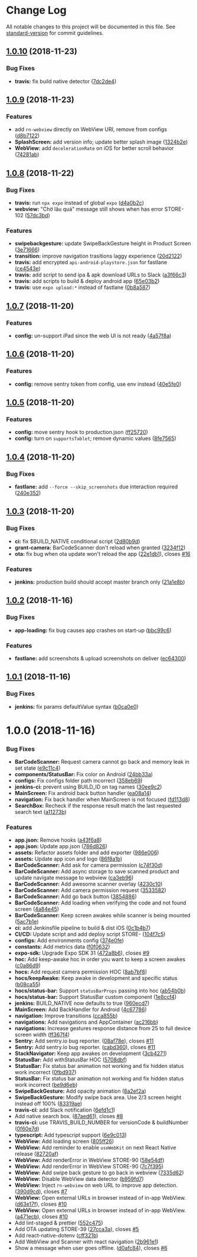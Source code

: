 # Change Log

All notable changes to this project will be documented in this file. See [standard-version](https://github.com/conventional-changelog/standard-version) for commit guidelines.

<a name="1.0.10"></a>
## [1.0.10](https://bitbucket.org/targeek/mobile-store/compare/v1.0.9...v1.0.10) (2018-11-23)


### Bug Fixes

* **travis:** fix build native detector ([7dc2de4](https://bitbucket.org/targeek/mobile-store/commits/7dc2de4))



<a name="1.0.9"></a>
## [1.0.9](https://bitbucket.org/targeek/mobile-store/compare/v1.0.8...v1.0.9) (2018-11-23)


### Features

* add `rn-webview` directly on WebView URI, remove from configs ([d8b7122](https://bitbucket.org/targeek/mobile-store/commits/d8b7122))
* **SplashScreen:** add version info; update better splash image ([1324b2e](https://bitbucket.org/targeek/mobile-store/commits/1324b2e))
* **WebView:** add `decelerationRate` on iOS for better scroll behavior ([74281ab](https://bitbucket.org/targeek/mobile-store/commits/74281ab))



<a name="1.0.8"></a>

## [1.0.8](https://bitbucket.org/targeek/mobile-store/compare/v1.0.7...v1.0.8) (2018-11-22)

### Bug Fixes

- **travis:** run `npx expo` instead of global `expo` ([d4a0b2c](https://bitbucket.org/targeek/mobile-store/commits/d4a0b2c))
- **webview:** "Chờ lâu quá" message still shows when has error STORE-102 ([57dc3bd](https://bitbucket.org/targeek/mobile-store/commits/57dc3bd))

### Features

- **swipebackgesture:** update SwipeBackGesture height in Product Screen ([3e71666](https://bitbucket.org/targeek/mobile-store/commits/3e71666))
- **transition:** improve navigation trasitions laggy experience ([20d2122](https://bitbucket.org/targeek/mobile-store/commits/20d2122))
- **travis:** add encrypted `api-android-playstore.json` for fastlane ([ce4543e](https://bitbucket.org/targeek/mobile-store/commits/ce4543e))
- **travis:** add script to send ipa & apk download URLs to Slack ([a3f66c3](https://bitbucket.org/targeek/mobile-store/commits/a3f66c3))
- **travis:** add scripts to build & deploy android app ([65e03b2](https://bitbucket.org/targeek/mobile-store/commits/65e03b2))
- **travis:** use `expo upload:*` instead of fastlane ([0b8a587](https://bitbucket.org/targeek/mobile-store/commits/0b8a587))

<a name="1.0.7"></a>

## [1.0.7](https://bitbucket.org/targeek/mobile-store/compare/v1.0.6...v1.0.7) (2018-11-20)

### Features

- **config:** un-support iPad since the web UI is not ready ([4a57f8a](https://bitbucket.org/targeek/mobile-store/commits/4a57f8a))

<a name="1.0.6"></a>

## [1.0.6](https://bitbucket.org/targeek/mobile-store/compare/v1.0.5...v1.0.6) (2018-11-20)

### Features

- **config:** remove sentry token from config, use env instead ([40e5fe0](https://bitbucket.org/targeek/mobile-store/commits/40e5fe0))

<a name="1.0.5"></a>

## [1.0.5](https://bitbucket.org/targeek/mobile-store/compare/v1.0.4...v1.0.5) (2018-11-20)

### Features

- **config:** move sentry hook to production.json ([ff25720](https://bitbucket.org/targeek/mobile-store/commits/ff25720))
- **config:** turn on `supportsTablet`; remove dynamic values ([8fe7565](https://bitbucket.org/targeek/mobile-store/commits/8fe7565))

<a name="1.0.4"></a>

## [1.0.4](https://bitbucket.org/targeek/mobile-store/compare/v1.0.3...v1.0.4) (2018-11-20)

### Bug Fixes

- **fastlane:** add `--force --skip_screenshots` due interaction required ([240e352](https://bitbucket.org/targeek/mobile-store/commits/240e352))

<a name="1.0.3"></a>

## [1.0.3](https://bitbucket.org/targeek/mobile-store/compare/v1.0.2...v1.0.3) (2018-11-20)

### Bug Fixes

- **ci:** fix \$BUILD_NATIVE conditional script ([2d80b9d](https://bitbucket.org/targeek/mobile-store/commits/2d80b9d))
- **grant-camera:** BarCodeScanner don't reload when granted ([3234f12](https://bitbucket.org/targeek/mobile-store/commits/3234f12))
- **ota:** fix bug when ota update won't reload the app ([22e1db1](https://bitbucket.org/targeek/mobile-store/commits/22e1db1)), closes [#16](https://bitbucket.org/targeek/mobile-store/issue/16)

### Features

- **jenkins:** production build should accept master branch only ([21a1e8b](https://bitbucket.org/targeek/mobile-store/commits/21a1e8b))

<a name="1.0.2"></a>

## [1.0.2](https://bitbucket.org/targeek/mobile-store/compare/v1.0.1...v1.0.2) (2018-11-16)

### Bug Fixes

- **app-loading:** fix bug causes app crashes on start-up ([bbc99c6](https://bitbucket.org/targeek/mobile-store/commits/bbc99c6))

### Features

- **fastlane:** add screenshots & upload screenshots on deliver ([ec64300](https://bitbucket.org/targeek/mobile-store/commits/ec64300))

<a name="1.0.1"></a>

## [1.0.1](https://bitbucket.org/targeek/mobile-store/compare/v1.0.0...v1.0.1) (2018-11-16)

### Bug Fixes

- **jenkins:** fix params defaultValue syntax ([b0ca0e0](https://bitbucket.org/targeek/mobile-store/commits/b0ca0e0))

<a name="1.0.0"></a>

# 1.0.0 (2018-11-16)

### Bug Fixes

- **BarCodeScanner:** Request camera cannot go back and memory leak in set state ([e9c11c4](https://bitbucket.org/targeek/mobile-store/commits/e9c11c4))
- **components/StatusBar:** Fix color on Android ([24bb33a](https://bitbucket.org/targeek/mobile-store/commits/24bb33a))
- **configs:** Fix configs folder path incorrect ([358eb69](https://bitbucket.org/targeek/mobile-store/commits/358eb69))
- **jenkins-ci:** prevent using BUILD_ID on tag names ([30ee9c2](https://bitbucket.org/targeek/mobile-store/commits/30ee9c2))
- **MainScreen:** Fix android back button handler ([ea08a14](https://bitbucket.org/targeek/mobile-store/commits/ea08a14))
- **navigation:** Fix back handler when MainScreen is not focused ([fd113d8](https://bitbucket.org/targeek/mobile-store/commits/fd113d8))
- **SearchBox:** Recheck if the response result match the last requested search text ([a11273b](https://bitbucket.org/targeek/mobile-store/commits/a11273b))

### Features

- **app.json:** Remove hooks ([a43f6a8](https://bitbucket.org/targeek/mobile-store/commits/a43f6a8))
- **app.json:** Update app.json ([786d826](https://bitbucket.org/targeek/mobile-store/commits/786d826))
- **assets:** Refactor assets folder and add exporter ([986e006](https://bitbucket.org/targeek/mobile-store/commits/986e006))
- **assets:** Update app icon and logo ([86f8a1b](https://bitbucket.org/targeek/mobile-store/commits/86f8a1b))
- **BarCodeScanner:** Add ask for camera permission ([c74f30d](https://bitbucket.org/targeek/mobile-store/commits/c74f30d))
- **BarCodeScanner:** Add async storage to save scanned product and update navigate message to webview ([ca3eb96](https://bitbucket.org/targeek/mobile-store/commits/ca3eb96))
- **BarCodeScanner:** Add awesome scanner overlay ([4230c10](https://bitbucket.org/targeek/mobile-store/commits/4230c10))
- **BarCodeScanner:** Add camera permission request ([3533582](https://bitbucket.org/targeek/mobile-store/commits/3533582))
- **BarCodeScanner:** Add go back button ([3854886](https://bitbucket.org/targeek/mobile-store/commits/3854886))
- **BarCodeScanner:** Add loading when verifying the code and not found screen ([4a84e45](https://bitbucket.org/targeek/mobile-store/commits/4a84e45))
- **BarCodeScanner:** Keep screen awakes while scanner is being mounted ([5ac7b1e](https://bitbucket.org/targeek/mobile-store/commits/5ac7b1e))
- **ci:** add Jenkinsfile pipeline to build & dist iOS ([0c1b4b7](https://bitbucket.org/targeek/mobile-store/commits/0c1b4b7))
- **CI/CD:** Update script and add deploy script STORE- ([104f7c5](https://bitbucket.org/targeek/mobile-store/commits/104f7c5))
- **configs:** Add environments config ([374e0fe](https://bitbucket.org/targeek/mobile-store/commits/374e0fe))
- **constants:** Add metrics data ([f0f0632](https://bitbucket.org/targeek/mobile-store/commits/f0f0632))
- **expo-sdk:** Upgrade Expo SDK 31 ([472a8b6](https://bitbucket.org/targeek/mobile-store/commits/472a8b6)), closes [#9](https://bitbucket.org/targeek/mobile-store/issue/9)
- **hoc:** Add keep-awake hoc in order you want to keep a screen awakes ([c0a86d9](https://bitbucket.org/targeek/mobile-store/commits/c0a86d9))
- **hocs:** Add request camera permission HOC ([8ab7bf8](https://bitbucket.org/targeek/mobile-store/commits/8ab7bf8))
- **hocs/keepAwake:** Keep awake in development and specific status ([b08ca55](https://bitbucket.org/targeek/mobile-store/commits/b08ca55))
- **hocs/status-bar:** Support `statusBarProps` passing into hoc ([ab54b0b](https://bitbucket.org/targeek/mobile-store/commits/ab54b0b))
- **hocs/status-bar:** Support StatusBar custom component ([1e8ccf4](https://bitbucket.org/targeek/mobile-store/commits/1e8ccf4))
- **jenkins:** BUILD_NATIVE now defaults to true ([960ecd7](https://bitbucket.org/targeek/mobile-store/commits/960ecd7))
- **MainScreen:** Add BackHandler for Android ([4c67786](https://bitbucket.org/targeek/mobile-store/commits/4c67786))
- **navigation:** Improve transitions ([cca855b](https://bitbucket.org/targeek/mobile-store/commits/cca855b))
- **navigations:** Add navigations and AppContainer ([ac216bb](https://bitbucket.org/targeek/mobile-store/commits/ac216bb))
- **navigations:** Increase gestures response distance from 25 to full device screen width ([ff367f4](https://bitbucket.org/targeek/mobile-store/commits/ff367f4))
- **Sentry:** Add sentry.io bug reporter. ([08af78e](https://bitbucket.org/targeek/mobile-store/commits/08af78e)), closes [#11](https://bitbucket.org/targeek/mobile-store/issue/11)
- **Sentry:** Add sentry.io bug reporter. ([cabd360](https://bitbucket.org/targeek/mobile-store/commits/cabd360)), closes [#11](https://bitbucket.org/targeek/mobile-store/issue/11)
- **StackNavigator:** Keep app awakes on development ([3cb4271](https://bitbucket.org/targeek/mobile-store/commits/3cb4271))
- **StatusBar:** Add withStatusBar HOC ([5708dbf](https://bitbucket.org/targeek/mobile-store/commits/5708dbf))
- **StatusBar:** Fix status bar animation not working and fix hidden status work incorrect ([0fbd937](https://bitbucket.org/targeek/mobile-store/commits/0fbd937))
- **StatusBar:** Fix status bar animation not working and fix hidden status work incorrect ([be9d6eb](https://bitbucket.org/targeek/mobile-store/commits/be9d6eb))
- **SwipeBackGesture:** Add opacity animation ([8a2ef2a](https://bitbucket.org/targeek/mobile-store/commits/8a2ef2a))
- **SwipeBackGesture:** Modify swipe back area. Use 2/3 screen height instead off 100% ([83319ae](https://bitbucket.org/targeek/mobile-store/commits/83319ae))
- **travis-ci:** add Slack notification ([6efd1c1](https://bitbucket.org/targeek/mobile-store/commits/6efd1c1))
- Add native search box. ([87aed61](https://bitbucket.org/targeek/mobile-store/commits/87aed61)), closes [#8](https://bitbucket.org/targeek/mobile-store/issue/8)
- **travis-ci:** use TRAVIS_BUILD_NUMBER for versionCode & buildNumber ([0f60e7d](https://bitbucket.org/targeek/mobile-store/commits/0f60e7d))
- **typescript:** Add typescript support ([6e9c013](https://bitbucket.org/targeek/mobile-store/commits/6e9c013))
- **WebView:** Add loading screen ([805ff26](https://bitbucket.org/targeek/mobile-store/commits/805ff26))
- **WebView:** Add reminder to enable `useWebKit` on next React Native release ([82720af](https://bitbucket.org/targeek/mobile-store/commits/82720af))
- **WebView:** Add renderError in WebView STORE-90 ([58e54df](https://bitbucket.org/targeek/mobile-store/commits/58e54df))
- **WebView:** Add renderError in WebView STORE-90 ([7c7f395](https://bitbucket.org/targeek/mobile-store/commits/7c7f395))
- **WebView:** Add swipe back gesture to go back in webview ([7335d62](https://bitbucket.org/targeek/mobile-store/commits/7335d62))
- **WebView:** Disable WebView data detector ([b959fd7](https://bitbucket.org/targeek/mobile-store/commits/b959fd7))
- **WebView:** Inject `rn-webview` on web URL to improve app detection. ([390d9cd](https://bitbucket.org/targeek/mobile-store/commits/390d9cd)), closes [#7](https://bitbucket.org/targeek/mobile-store/issue/7)
- **WebView:** Open external URLs in browser instead of in-app WebView. ([d63e17f](https://bitbucket.org/targeek/mobile-store/commits/d63e17f)), closes [#10](https://bitbucket.org/targeek/mobile-store/issue/10)
- **WebView:** Open external URLs in browser instead of in-app WebView. ([a471ecb](https://bitbucket.org/targeek/mobile-store/commits/a471ecb)), closes [#10](https://bitbucket.org/targeek/mobile-store/issue/10)
- Add lint-staged & prettier ([552c475](https://bitbucket.org/targeek/mobile-store/commits/552c475))
- Add OTA updating STORE-39 ([27cca3a](https://bitbucket.org/targeek/mobile-store/commits/27cca3a)), closes [#5](https://bitbucket.org/targeek/mobile-store/issue/5)
- Add react-native-dotenv ([cff321b](https://bitbucket.org/targeek/mobile-store/commits/cff321b))
- Add WebView and Scanner with react navigation ([2b961e1](https://bitbucket.org/targeek/mobile-store/commits/2b961e1))
- Show a message when user goes offline. ([d0afc84](https://bitbucket.org/targeek/mobile-store/commits/d0afc84)), closes [#6](https://bitbucket.org/targeek/mobile-store/issue/6)
